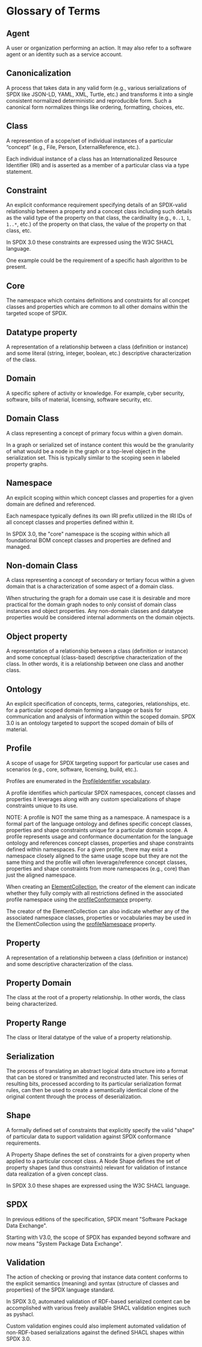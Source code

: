 # Glossary of Terms

## Agent

A user or organization performing an action. It may also refer to a software agent
or an identity such as a service account.

## Canonicalization

A process that takes data in any valid form (e.g., various serializations of SPDX like JSON-LD, YAML, XML, Turtle, etc.) and transforms it into a single consistent normalized deterministic and reproducible form. Such a canonical form normalizes things like ordering, formatting, choices, etc.

## Class

A represention of a scope/set of individual instances of a particular “concept” (e.g., File, Person, ExternalReference, etc.).

Each individual instance of a class has an Internationalized Resource Identifier (IRI) and is asserted as a member of a particular class via a type statement.

## Constraint

An explicit conformance requirement specifying details of an SPDX-valid relationship between a property and a concept class including such details as the valid type of the property on that class, the cardinality (e.g., `0..1`, `1`, `1..*`, etc.) of the property on that class, the value of the property on that class, etc.

In SPDX 3.0 these constraints are expressed using the W3C SHACL language.

One example could be the requirement of a specific hash algorithm to be present.

## Core

The namespace which contains definitions and constraints for all concpet classes and properties which are common to all other domains within the targeted scope of SPDX.

## Datatype property

A representation of a relationship between a class (definition or instance) and some literal (string, integer, boolean, etc.) descriptive characterization of the class.

## Domain

A specific sphere of activity or knowledge. For example, cyber security, software, bills of material, licensing, software security, etc.

## Domain Class

A class representing a concept of primary focus within a given domain.

In a graph or serialized set of instance content this would be the granularity of what would be a node in the graph or a top-level object in the serialization set. This is typically similar to the scoping seen in labeled property graphs.

## Namespace

An explicit scoping within which concept classes and properties for a given domain are defined and referenced.

Each namespace typically defines its own IRI prefix utilized in the IRI IDs of all concept classes and properties defined within it.

In SPDX 3.0, the "core" namespace is the scoping within which all foundational BOM concept classes and properties are defined and managed.

## Non-domain Class

A class representing a concept of secondary or tertiary focus within a given domain that is a characterization of some aspect of a domain class.

When structuring the graph for a domain use case it is desirable and more practical for the domain graph nodes to only consist of domain class instances and object properties. Any non-domain classes and datatype properties would be considered internal adornments on the domain objects.

## Object property

A representation of a relationship between a class (definition or instance) and some conceptual (class-based) descriptive characterization of the class. In other words, it is a relationship between one class and another class.

## Ontology

An explicit specification of concepts, terms, categories, relationships, etc. for a particular scoped domain forming a language or basis for communication and analysis of information within the scoped domain. SPDX 3.0 is an ontology targeted to support the scoped domain of bills of material.

## Profile

A scope of usage for SPDX targeting support for particular use cases and scenarios (e.g., core, software, licensing, build, etc.).

Profiles are enumerated in the [ProfileIdentifier vocabulary](model/Core/Vocabularies/ProfileIdentifierType.md).

A profile identifies which particular SPDX namespaces, concept classes and properties it leverages along with any custom specializations of shape constraints unique to its use.

NOTE: A profile is NOT the same thing as a namespace. A namespace is a formal part of the language ontology and defines specific concept classes, properties and shape constraints unique for a particular domain scope. A profile represents usage and conformance documentation for the language ontology and references concept classes, properties and shape constraints defined within namespaces. For a given profile, there may exist a namespace closely aligned to the same usage scope but they are not the same thing and the profile will often leverage/reference concept classes, properties and shape constraints from more namespaces (e.g., core) than just the aligned namespace.

When creating an [ElementCollection](model/Core/Classes/ElementCollection.md), the creator of the element can indicate whether they fully comply with all restrictions defined in the associated profile namespace using the [profileConformance](model/Core/Properties/profileConformance.md) property.

The creator of the ElementCollection can also indicate whether any of the associated namespace classes, properties or vocabularies may be used in the ElementCollection using the [profileNamespace](model/Core/Properties/profileNamespace.md) property.

## Property

A representation of a relationship between a class (definition or instance) and some descriptive characterization of the class.

## Property Domain

The class at the root of a property relationship. In other words, the class being characterized.

## Property Range

The class or literal datatype of the value of a property relationship.

## Serialization

The process of translating an abstract logical data structure into a format that can be stored or transmitted and reconstructed later. This series of resulting bits, processed according to its particular serialization format rules, can then be used to create a semantically identical clone of the original content through the process of deserialization.

## Shape

A formally defined set of constraints that explicitly specify the valid "shape" of particular data to support validation against SPDX conformance requirements.

A Property Shape defines the set of constraints for a given property when applied to a particular concept class. A Node Shape defines the set of property shapes (and thus constraints) relevant for validation of instance data realization of a given concept class.

In SPDX 3.0 these shapes are expressed using the W3C SHACL language.

## SPDX

In previous editions of the specification, SPDX meant "Software Package Data Exchange".

Starting with V3.0, the scope of SPDX has expanded beyond software and now means "System Package Data Exchange".

## Validation

The action of checking or proving that instance data content conforms to the explicit semantics (meaning) and syntax (structure of classes and properties) of the SPDX language standard.

In SPDX 3.0, automated validation of RDF-based serialized content can be accomplished with various freely available SHACL validation engines such as pyshacl.

Custom validation engines could also implement automated validation of non-RDF-based serializations against the defined SHACL shapes within SPDX 3.0.
